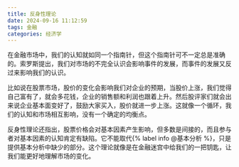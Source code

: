 ```yaml
---
title: 反身性理论
date: 2024-09-16 11:12:59
tags: 金融
categories: 经济学
---
```


在金融市场中，我们的认知就如同一个指南针，但这个指南针可不一定总是准确的。索罗斯提出，我们对市场的不完全认识会影响事件的发展，而事件的发展又反过来影响我们的认识。

比如说在股票市场，股价的变化会影响我们对企业的预期，当股价上涨，我们觉得自己富有了，就会多花钱，企业的销售额和利润也跟着上升。然后股评家们就会出来说企业基本面变好了，鼓励大家买入，股价就进一步上涨。这就像一个循环，我们的认知和市场相互影响，没有一个确定的均衡点。

反身性理论还指出，股票价格会对基本因素产生影响，但多数是间接的，而且参与者对基本因素的认知肯定有缺陷。它不能取代{% label info @基本分析 %}，只是提供基本分析中缺少的部分。这个理论就像是在金融迷宫中给我们的一把钥匙，让我们能更好地理解市场的变化。